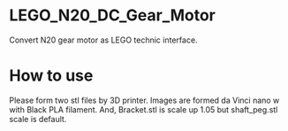 # LEGO_N20_DC_Gear_Motor
Convert N20 gear motor as LEGO technic interface.

# How to use
Please form two stl files by 3D printer. 
Images are formed da Vinci nano w with 
Black PLA filament. And, Bracket.stl is scale up 1.05 
but shaft_peg.stl scale is default.
